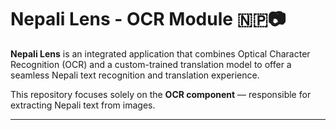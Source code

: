 # Nepali Lens - OCR Module 🇳🇵📷

**Nepali Lens** is an integrated application that combines Optical Character Recognition (OCR) and a custom-trained translation model to offer a seamless Nepali text recognition and translation experience.

This repository focuses solely on the **OCR component** — responsible for extracting Nepali text from images.

---
